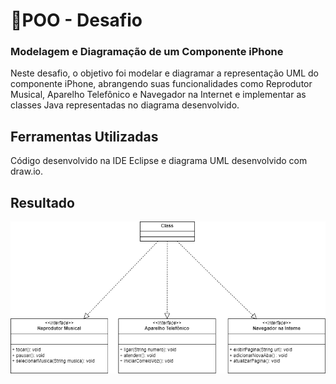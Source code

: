 # 🎯POO - Desafio


 ### Modelagem e Diagramação de um Componente iPhone 


Neste desafio, o objetivo foi modelar e diagramar a representação UML do componente iPhone, abrangendo suas funcionalidades como Reprodutor Musical, Aparelho Telefônico e Navegador na Internet e implementar as classes Java representadas no diagrama desenvolvido.

## Ferramentas Utilizadas

Código desenvolvido na IDE Eclipse e diagrama UML desenvolvido com draw.io. 

## Resultado

<div align="left">
  <a href="https://github.com/isabela-reis">
  <img src="https://github.com/isabela-reis/desafio-dio-uml/blob/main/assets/DiagramaDeClassesIPhone.png"/>
</div>
